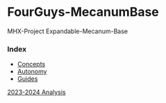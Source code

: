 # FourGuys-MecanumBase
MHX-Project Expandable-Mecanum-Base


### Index

- [Concepts](concepts/index.md)
- [Autonomy](autonomy/index.md)
- [Guides](guides/index.md)

[2023-2024 Analysis](2023_2024_analysis.md)